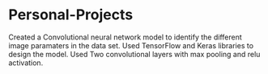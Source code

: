 # Personal-Projects
Created a Convolutional neural network model to identify the different image paramaters in the data set.
Used TensorFlow and Keras libraries to design the model.
Used Two convolutional layers with max pooling and relu activation.
